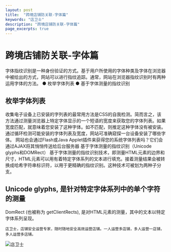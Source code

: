 ```yaml
---
layout: post
title:  "跨境店铺防关联-字体篇"
keywords: "店卫士"
description: "跨境店铺防关联-字体篇"
page_excerpts: true
---
```


# 跨境店铺防关联-字体篇
字体指纹识别是一种身份验证的方式。基于用户所使用的字体种类及字体在浏览器中被绘出的方式，网站可以进行指纹追踪。通常，网站在浏览器指纹识别时有两种运用字体的方法。
● 枚举字体列表
● 基于字体测量的指纹识别
## 枚举字体列表
收集电子设备上已安装的字列表的最常用方法是CSS的自我检测。简而言之，该方法通过测量浏览器上特定字体显示的一个短语的宽度来获取您的字体列表。如果宽度匹配，就意味着您安装了这种字体。如不匹配，则推定这种字体没有被安装。
通过循环检测可能安装的字体列表及宽度，网站可准确窥探一台设备安装了哪些字体。
网站也会通过Flash或Java Applet插件来获得您的系统字体列表吗？它们会通过AJAX将其悄悄传送给后台服务器
基于字体测量的指纹识别（Unicode glyphs和DOMRect）
基于字体测量的指纹识别技术，即测量HTML元素的边界和尺寸，HTML元素可以用有着特定字体系列的文本进行填充。接着测量结果会被转换成哈希字符串标识符，以用于更精确的指纹识别。这种技术可被划为两种子分支。
## Unicode glyphs, 是针对特定字体系列中的单个字符的测量
 DomRect (也被称为 getClientRects), 是对HTML元素的测量，其中的文本以特定字体系列呈现。
 
```
店卫士，店铺安全运营专家，随时随地安全高效运营店铺。一人运营多店铺，多人运营一店铺，多人运营多店铺。
```

![店卫士]({{site.baseurl}}/assets/banner.png)
